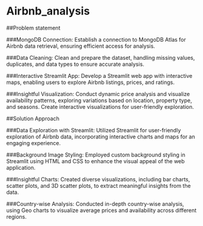 # Airbnb_analysis

##Problem statement 

###MongoDB Connection:
Establish a connection to MongoDB Atlas for Airbnb data retrieval, ensuring efficient access for analysis.

###Data Cleaning:
Clean and prepare the dataset, handling missing values, duplicates, and data types to ensure accurate analysis.

###Interactive Streamlit App:
Develop a Streamlit web app with interactive maps, enabling users to explore Airbnb listings, prices, and ratings.

###Insightful Visualization:
Conduct dynamic price analysis and visualize availability patterns, exploring variations based on location, property type, and seasons. Create interactive visualizations for user-friendly exploration.

##Solution Approach 

###Data Exploration with Streamlit:
Utilized Streamlit for user-friendly exploration of Airbnb data, incorporating interactive charts and maps for an engaging experience.

###Background Image Styling:
Employed custom background styling in Streamlit using HTML and CSS to enhance the visual appeal of the web application.

###Insightful Charts:
Created diverse visualizations, including bar charts, scatter plots, and 3D scatter plots, to extract meaningful insights from the data.

###Country-wise Analysis:
Conducted in-depth country-wise analysis, using Geo charts to visualize average prices and availability across different regions.




